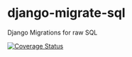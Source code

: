 # django-migrate-sql
Django Migrations for raw SQL

[![Coverage Status](https://coveralls.io/repos/klichukb/django-migrate-sql/badge.svg?branch=master&service=github)](https://coveralls.io/github/klichukb/django-migrate-sql?branch=master)
